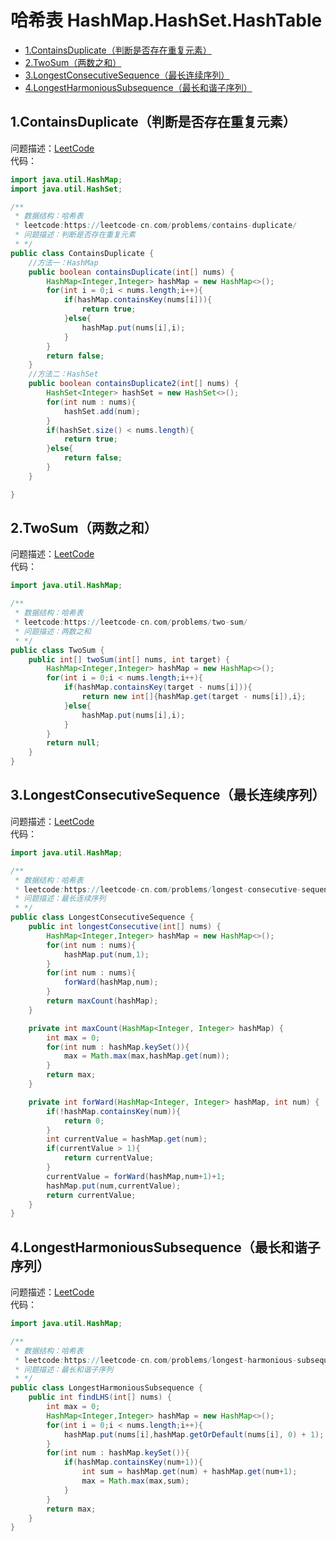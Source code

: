 # 哈希表 HashMap.HashSet.HashTable
* [1.ContainsDuplicate（判断是否存在重复元素）]()
* [2.TwoSum（两数之和）]()
* [3.LongestConsecutiveSequence（最长连续序列）]()
* [4.LongestHarmoniousSubsequence（最长和谐子序列）]()

## 1.ContainsDuplicate（判断是否存在重复元素）
问题描述：[LeetCode](https://leetcode-cn.com/problems/contains-duplicate/)   
代码：
``` java 
import java.util.HashMap;
import java.util.HashSet;

/**
 * 数据结构：哈希表
 * leetcode:https://leetcode-cn.com/problems/contains-duplicate/
 * 问题描述：判断是否存在重复元素
 * */
public class ContainsDuplicate {
    //方法一：HashMap
    public boolean containsDuplicate(int[] nums) {
        HashMap<Integer,Integer> hashMap = new HashMap<>();
        for(int i = 0;i < nums.length;i++){
            if(hashMap.containsKey(nums[i])){
                return true;
            }else{
                hashMap.put(nums[i],i);
            }
        }
        return false;
    }
    //方法二：HashSet
    public boolean containsDuplicate2(int[] nums) {
        HashSet<Integer> hashSet = new HashSet<>();
        for(int num : nums){
            hashSet.add(num);
        }
        if(hashSet.size() < nums.length){
            return true;
        }else{
            return false;
        }
    }

}
```

## 2.TwoSum（两数之和）
问题描述：[LeetCode](https://leetcode-cn.com/problems/two-sum/)   
代码：
``` java 
import java.util.HashMap;

/**
 * 数据结构：哈希表
 * leetcode:https://leetcode-cn.com/problems/two-sum/
 * 问题描述：两数之和
 * */
public class TwoSum {
    public int[] twoSum(int[] nums, int target) {
        HashMap<Integer,Integer> hashMap = new HashMap<>();
        for(int i = 0;i < nums.length;i++){
            if(hashMap.containsKey(target - nums[i])){
                return new int[]{hashMap.get(target - nums[i]),i};
            }else{
                hashMap.put(nums[i],i);
            }
        }
        return null;
    }
}
```

## 3.LongestConsecutiveSequence（最长连续序列）
问题描述：[LeetCode](https://leetcode-cn.com/problems/longest-consecutive-sequence/)   
代码：
``` java 
import java.util.HashMap;

/**
 * 数据结构：哈希表
 * leetcode:https://leetcode-cn.com/problems/longest-consecutive-sequence/
 * 问题描述：最长连续序列
 * */
public class LongestConsecutiveSequence {
    public int longestConsecutive(int[] nums) {
        HashMap<Integer,Integer> hashMap = new HashMap<>();
        for(int num : nums){
            hashMap.put(num,1);
        }
        for(int num : nums){
            forWard(hashMap,num);
        }
        return maxCount(hashMap);
    }

    private int maxCount(HashMap<Integer, Integer> hashMap) {
        int max = 0;
        for(int num : hashMap.keySet()){
            max = Math.max(max,hashMap.get(num));
        }
        return max;
    }

    private int forWard(HashMap<Integer, Integer> hashMap, int num) {
        if(!hashMap.containsKey(num)){
            return 0;
        }
        int currentValue = hashMap.get(num);
        if(currentValue > 1){
            return currentValue;
        }
        currentValue = forWard(hashMap,num+1)+1;
        hashMap.put(num,currentValue);
        return currentValue;
    }
}
```
## 4.LongestHarmoniousSubsequence（最长和谐子序列）
问题描述：[LeetCode](https://leetcode-cn.com/problems/longest-harmonious-subsequence/)   
代码：
``` java 
import java.util.HashMap;

/**
 * 数据结构：哈希表
 * leetcode:https://leetcode-cn.com/problems/longest-harmonious-subsequence/
 * 问题描述：最长和谐子序列
 * */
public class LongestHarmoniousSubsequence {
    public int findLHS(int[] nums) {
        int max = 0;
        HashMap<Integer,Integer> hashMap = new HashMap<>();
        for(int i = 0;i < nums.length;i++){
            hashMap.put(nums[i],hashMap.getOrDefault(nums[i], 0) + 1);
        }
        for(int num : hashMap.keySet()){
            if(hashMap.containsKey(num+1)){
                int sum = hashMap.get(num) + hashMap.get(num+1);
                max = Math.max(max,sum);
            }
        }
        return max;
    }
}
```
